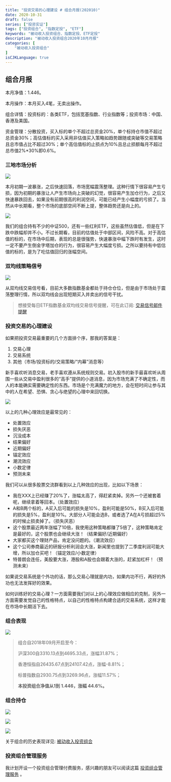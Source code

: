 ```yaml
---
title: "投资交易的心理建设 # 组合月报(202010)"
date: 2020-10-31
draft: false
series: ["投资实证"]
tags: ["投资组合", "指数定投", "ETF"]
keywords: "被动收入投资组合、指数定投、ETF定投"
description: "被动收入投资组合2020年10月月报"
categories: [
    "被动收入投资组合"
]
isCJKLanguage: true
---
```


## 组合月报

本月净值：1.446。

本月操作：本月买入4笔，无卖出操作。

组合详情：投资标的：各类ETF，包括宽基指数、行业指数等；投资市场：中国、香港及美国。

资金管理：分散投资，买入标的单个不超过总资金20%，单个标持仓市值不超过总资金30%；高估值标的买入采用非估值买入策略如趋势跟随或突破等交易策略且总市值占比不超过30%；单个高估值标的止损点为10%且总止损额每月不超过总市值2%*30%即0.6%。

### 三地市场分析

![](https://img.bmpi.dev/d27d05e9-9763-18ac-1247-bc6bec7c331d.png)

本月初期一波暴涨，之后快速回落，市场宽幅震荡整理。这种行情下很容易产生亏损，因为初期的暴涨让人产生市场向上突破的幻觉，很容易产生加仓行为，之后又快速暴跌回去，如果没有前期很高的利润空间，可能已经产生小幅度的亏损了。当然从中长期看，整个市场的底部空间不断上提，整体趋势还是向上的。

![](https://img.bmpi.dev/b18f7050-17ee-7c06-31b5-369288a16058.png)

我们的组合持有不少的中证500，还有一些红利ETF，这些虽然估值低，但是在下跌中跌幅却并不小。不过长期看，目前的估值处于中部区间，风险不高。对于高估值的标的，在市场中后期，表现的总是很强势，快速暴涨中幅下跌时有发生，这时一定不要产生倒金字塔加仓的行为，很容易产生大幅度亏损。之所以要持有中低估值的标的，是为了吃估值回归的涨幅空间。

### 双均线策略信号

![](https://img.bmpi.dev/c117381a-8f73-ff5a-4e01-ccc14211e921.png)

从双均线交易信号看，目前大多数指数基金都处于持仓仓位，但是由于市场处于震荡整理行情，所以双均线会出现短期买入并卖出的信号干扰。

> 想接受每日ETF指数基金双均线交易信号提醒，可在此订阅: [交易信号邮件提醒](https://www.myinvestpilot.com/)

### 投资交易的心理建设

如果把投资交易最重要的几个方面排个序，那我的答案是：

1. 交易心理
2. 交易系统
3. 其他（市场/投资标的/交易策略/“内幕”消息等）

新手喜欢听消息交易，老手喜欢遵从系统规则交易。初入股市的新手最喜欢听从周围一些从交易中盈利很多的“高手”提供的小道消息，因为市场充满了不确定性，而人的本能确实需要确定性的东西。市场是个充满魔力的地方，会在短时间让参与其中的人在希望、恐惧、贪心与绝望的心理中来回切换。

![](https://img.bmpi.dev/road-to-trade.011.png)

以上的几种心理效应是最常见的：

- 处置效应
- 损失厌恶
- 沉没成本
- 结果偏好
- 近期偏好
- 锚定效应
- 潮流效应
- 小数定律
- 预测未来

我们可以从很多股票交流群看到以上几种效应的出现，比如以下场景：

- 我在XXX上已经赚了20%了，涨幅太高了，得赶紧卖掉。另外一个还被套着呢，继续拿着等回本。（处置效应）
- A和B两个标的，A买入后可能的损失是10%，盈利可能是50%，B买入后可能的损失是5%，盈利是10%。大部分人可能会选B，或者选了A在A亏损超过5%的时候止损卖掉了。（损失厌恶）
- 这个股票最近两年涨幅了10倍，我使用这种策略都赚了5倍了，这种策略肯定是最好的，这个股票也会继续大涨！（结果偏好/近期偏好）
- 大家都买这个理财产品，肯定没问题的。（潮流效应）
- 这个公司券商最近的研报分析利润会大涨，新闻里也提到了二季度利润可能大增，所以加仓买吧！（锚定效应/小数定律）
- 特普朗会连任，美股要大涨，港股和A股也会跟着大涨的，赶紧加杠杆！（预测未来）

如果说交易系统是个外功的话，那么交易心理就是内功，如果内功不行，再好的外功也无法发挥好的效果。

如何训练好的交易心理？一方面需要我们对以上的心理效应做相应的克制，另外一方面需要发觉自己的性格特点，以自己的性格特点构建合适的交易系统，这样才能在市场中长期活下去。

### 组合表现

![](https://img.bmpi.dev/5f98e1c2-ac67-c67a-af57-db7f31015a8c.png)

> 组合自2018年09月开启至今：
> 
> 沪深300自3310.13点到4695.33点，涨幅31.87%；
> 
> 香港恒指自26435.67点到24107.42点，涨幅-8.81%；
> 
> 标普指数自2930.75点到3269.96点，涨幅11.57%；
> 
> **本投资组合净值从1到 1.446，涨幅 44.6%。**

### 组合持仓

![](https://img.bmpi.dev/e45908c3-84d5-0ad3-8919-6ac5939afd01.png)

![](https://img.bmpi.dev/e91b37a4-02e5-f5bc-74c0-6daca02fd3ed.png)

![](https://img.bmpi.dev/7f74d594-53f9-8e35-33a5-53ae3066ee9e.png)

关于组合的历史表现详见: [被动收入投资组合](https://www.notion.so/mdw/e0ed086e701a4d0aaa4839d2c7aa62ea)

### 投资组合管理服务

我计划开设一个投资组合管理付费服务，感兴趣的朋友可以阅读这篇 [投资组合管理服务](/invest/) 。
